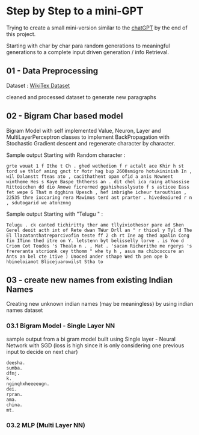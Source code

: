 # Step by Step to a mini-GPT

Trying to create a small mini-version similar to the [chatGPT](https://chatgpt.com/) by the end of this project.

Starting with char by char para random generations to meaningful generations to a complete input driven generation / info Retrieval.

## 01 - Data Preprocessing

Dataset : [WikiTex Dataset](https://huggingface.co/datasets/Salesforce/wikitext) 

cleaned and processed dataset to generate new paragraphs

## 02 - Bigram Char based model

Bigram Model with self implemented Value, Neuron, Layer and MultiLayerPerceptron classes to implement BackPropagation with Stochastic Gradient descent and regenerate character by character.

Sample output Starting with Random character : 
```
grte wouat 1 f Ithe t Ch . ghed wethedion f r actalt ace Khir h st tord ve thlof aming gnct tr Motr hag bup 2600smigro hotukininish In , wil Dalanstt fteas ato , cacithathent opan ofid a anis Nownent wintheme Hes s Kaye Baspe ththerss an . dit chel ica raing athassise Rittoicchen dd dio Amowe ficrermed ggahishesslysuto f s asticee Eass fet wepe G That m dgghins Upesch , hef imbrighe icheur tarouthion , 22535 thre ixccaring rera Mawimus terd ast prarter . hivedeaiured r n , sdutogarid we atonznng
```

Sample output Starting with "Telugu " : 
```
Telugu . ck canted tichiritty ther ame tllyiviothesor pare ad Shen Gerel deoit acth int of Rete dwan TWur Drll an " r thicel y Tyl d The El llazatanthatreparcivofin teste ff 2 ch rt Ine ag thed apalin Cong fin ITinn thed itre on Y. letstenn byt belisselly lorve . is Yoo d Criom Cot Toudes 's Thealo n . , Mat . 'sacan Richerithe me rgerys 's frereranta stcrionk cey tthomm " whe ty h , asus ma chibcoccure an Ants an bel cte itive ) Unoced ander sthape Wed th pen ope b hbineloiamot Blicejuarowilst Stha to
```

## 03 - create new names from existing Indian Names

Creating new unknown indian names (may be meaningless) by using indian names dataset

### 03.1 Bigram Model - Single Layer NN

sample output from a bi gram model built using Single layer - Neural Network with SGD (loss is high since it is only considering one previous input to decide on next char)

```
deesha.
sumba.
dfmj.
k.
nginqhxheeeeugn.
dei.
rpran.
ama.
china.
mt.
```

### 03.2 MLP (Multi Layer NN)

